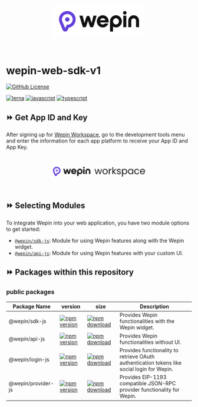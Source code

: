 <br/>

<p align="center">
  <a href="https://www.wepin.io/">
      <picture>
        <source media="(prefers-color-scheme: dark)">
        <img alt="wepin logo" src="./assets/wepin_logo_color.png" width="250" height="auto">
      </picture>
</a>
</p>

<br>


# wepin-web-sdk-v1

[![GitHub License](https://img.shields.io/github/license/WepinWallet/wepin-web-sdk-v1?style=for-the-badge)](https://github.com/WepinWallet/wepin-web-sdk-v1/blob/main/LICENSE)

[![lerna](https://img.shields.io/badge/maintained%20with-lerna-cc00ff.svg?style=for-the-badge)](https://lerna.js.org/) 
[![javascript](https://img.shields.io/badge/JavaScript-323330?style=for-the-badge&logo=javascript&logoColor=F7DF1E)](https://developer.mozilla.org/docs/Web/JavaScript)
[![typescript](https://img.shields.io/badge/TypeScript-007ACC?style=for-the-badge&logo=typescript&logoColor=white)](https://www.typescriptlang.org/)

## ⏩ Get App ID and Key
After signing up for [Wepin Workspace](https://workspace.wepin.io/), go to the development tools menu and enter the information for each app platform to receive your App ID and App Key.

<br>
<p align="center">
  <a href="https://workspace.wepin.io/">
      <picture>
        <source media="(prefers-color-scheme: dark)">
        <img alt="wepin logo" src="./assets/wepin_workspace_logo_color.png" width="250" height="auto">
      </picture>
</a>
</p>
<br>

## ⏩ Selecting Modules
To integrate Wepin into your web application, you have two module options to get started:

 - [`@wepin/sdk-js`](./packages/sdk/README.md): Module for using Wepin features along with the Wepin widget.
 - [`@wepin/api-js`](./packages/api/README.md): Module for using Wepin features with your custom UI.

## ⏩ Packages within this repository

### public packages

| Package Name  | version         | size       | Description |
| ------------- | --------------- | ---------- | ----------- |
| @wepin/sdk-js    |[![npm version](https://img.shields.io/npm/v/@wepin/sdk-js?label=&style=for-the-badge)](https://www.npmjs.org/package/@wepin/sdk-js)| [![npm download](https://img.shields.io/npm/dt/@wepin/sdk-js.svg?label=&style=for-the-badge)](https://www.npmjs.org/package/@wepin/sdk-js) | Provides Wepin functionalities with the Wepin widget.|
| @wepin/api-js    |[![npm version](https://img.shields.io/npm/v/@wepin/api-js?label=&style=for-the-badge)](https://www.npmjs.org/package/@wepin/api-js)| [![npm download](https://img.shields.io/npm/dt/@wepin/api-js.svg?label=&style=for-the-badge)](https://www.npmjs.org/package/@wepin/api-js) | Provides Wepin functionalities without UI. |
| @wepin/login-js    |[![npm version](https://img.shields.io/npm/v/@wepin/login-js?label=&style=for-the-badge)](https://www.npmjs.org/package/@wepin/login-js)| [![npm download](https://img.shields.io/npm/dt/@wepin/login-js.svg?label=&style=for-the-badge)](https://www.npmjs.org/package/@wepin/login-js) | Provides functionality to retrieve OAuth authentication tokens like social login for Wepin. |
| @wepin/provider-js    |[![npm version](https://img.shields.io/npm/v/@wepin/provider-js?label=&style=for-the-badge)](https://www.npmjs.org/package/@wepin/provider-js)| [![npm download](https://img.shields.io/npm/dt/@wepin/provider-js.svg?label=&style=for-the-badge)](https://www.npmjs.org/package/@wepin/provider-js) | Provides EIP-1193 compatible JSON-RPC provider functionality for Wepin. |
